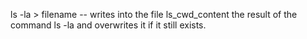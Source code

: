 ls -la > filename -- writes into the file ls_cwd_content the result of the command ls -la and overwrites it if it still exists. 
